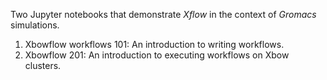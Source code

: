 Two Jupyter notebooks that demonstrate *Xflow* in the context of *Gromacs* simulations.

1. Xbowflow workflows 101: An introduction to writing workflows.
2. Xbowflow 201: An introduction to executing workflows on Xbow clusters.
